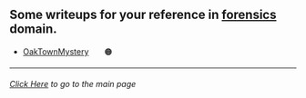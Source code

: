 ## Some writeups for your reference in [forensics](https://en.wikipedia.org/wiki/Computer_forensics) domain.

- [OakTownMystery](https://github.com/KLSGIT-WGCS/VishwaCTF-2023/blob/main/writeups/Forensics-Challenges/OakvilleTownMystery.md) &nbsp;&nbsp;&nbsp;&nbsp;&nbsp; 🟠

---

###### [Click Here](/writeups/README.md) to go to the main page
